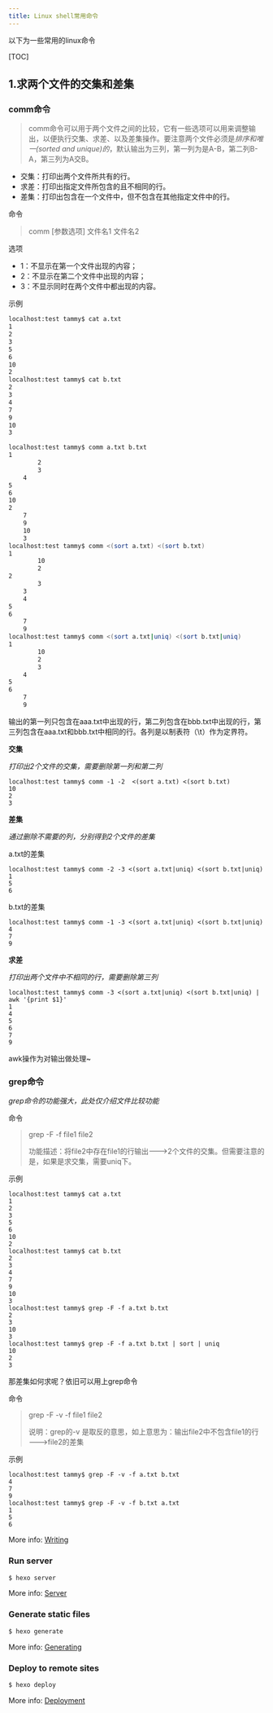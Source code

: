 ```yaml
---
title: Linux shell常用命令
---
```

以下为一些常用的linux命令

[TOC]



## 1.求两个文件的交集和差集

### comm命令
>comm命令可以用于两个文件之间的比较，它有一些选项可以用来调整输出，以便执行交集、求差、以及差集操作。要注意两个文件必须是*排序和唯一(sorted and unique)的*，默认输出为三列，第一列为是A-B，第二列B-A，第三列为A交B。

- 交集：打印出两个文件所共有的行。
- 求差：打印出指定文件所包含的且不相同的行。
- 差集：打印出包含在一个文件中，但不包含在其他指定文件中的行。

命令

> comm [参数选项]  文件名1 文件名2

选项

- 1：不显示在第一个文件出现的内容；
- 2：不显示在第二个文件中出现的内容；
- 3：不显示同时在两个文件中都出现的内容。

示例

``` bash
localhost:test tammy$ cat a.txt
1
2
3
5
6
10
2
localhost:test tammy$ cat b.txt
2
3
4
7
9
10
3

localhost:test tammy$ comm a.txt b.txt
1
		2
		3
	4
5
6
10
2
	7
	9
	10
	3
localhost:test tammy$ comm <(sort a.txt) <(sort b.txt)
1
		10
		2
2
		3
	3
	4
5
6
	7
	9
localhost:test tammy$ comm <(sort a.txt|uniq) <(sort b.txt|uniq)
1
		10
		2
		3
	4
5
6
	7
	9
```
输出的第一列只包含在aaa.txt中出现的行，第二列包含在bbb.txt中出现的行，第三列包含在aaa.txt和bbb.txt中相同的行。各列是以制表符（\t）作为定界符。

**交集**

*打印出2个文件的交集，需要删除第一列和第二列*

```
localhost:test tammy$ comm -1 -2  <(sort a.txt) <(sort b.txt)
10
2
3
```

**差集**

*通过删除不需要的列，分别得到2个文件的差集*

a.txt的差集

```
localhost:test tammy$ comm -2 -3 <(sort a.txt|uniq) <(sort b.txt|uniq)
1
5
6
```

b.txt的差集

```
localhost:test tammy$ comm -1 -3 <(sort a.txt|uniq) <(sort b.txt|uniq)
4
7
9
```

**求差**

*打印出两个文件中不相同的行，需要删除第三列*

```
localhost:test tammy$ comm -3 <(sort a.txt|uniq) <(sort b.txt|uniq) | awk '{print $1}'
1
4
5
6
7
9
```

awk操作为对输出做处理~



### grep命令

*grep命令的功能强大，此处仅介绍文件比较功能*

命令

>grep -F -f file1 file2
>
>功能描述：将file2中存在file1的行输出———>2个文件的交集。但需要注意的是，如果是求交集，需要uniq下。

示例

```
localhost:test tammy$ cat a.txt
1
2
3
5
6
10
2
localhost:test tammy$ cat b.txt
2
3
4
7
9
10
3
localhost:test tammy$ grep -F -f a.txt b.txt
2
3
10
3
localhost:test tammy$ grep -F -f a.txt b.txt | sort | uniq
10
2
3
```

那差集如何求呢？依旧可以用上grep命令

命令

> grep -F -v -f file1 file2
>
> 说明：grep的-v 是取反的意思，如上意思为：输出file2中不包含file1的行  ———>file2的差集

示例

```
localhost:test tammy$ grep -F -v -f a.txt b.txt
4
7
9
localhost:test tammy$ grep -F -v -f b.txt a.txt
1
5
6
```





More info: [Writing](https://hexo.io/docs/writing.html)

### Run server

``` bash
$ hexo server
```

More info: [Server](https://hexo.io/docs/server.html)

### Generate static files

``` bash
$ hexo generate
```

More info: [Generating](https://hexo.io/docs/generating.html)

### Deploy to remote sites

``` bash
$ hexo deploy
```

More info: [Deployment](https://hexo.io/docs/deployment.html)
